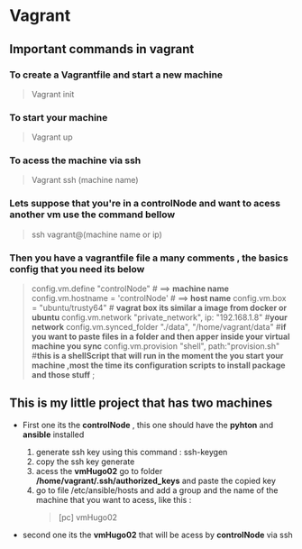 # Vagrant

## Important commands in vagrant

### To create a Vagrantfile and start a new machine

> Vagrant init

### To start your machine

> Vagrant up

### To acess the machine via ssh

> Vagrant ssh (machine name)

### Lets suppose that you're in a controlNode and want to acess another vm use the command bellow

> ssh vagrant@(machine name or ip)

### Then you have a vagrantfile file a many comments , the basics config that you need its below

> config.vm.define "controlNode" # ==> **machine name**
> config.vm.hostname = 'controlNode' # ==> **host name**
> config.vm.box = "ubuntu/trusty64" # **vagrat box its similar a image from docker or ubuntu**
> config.vm.network "private_network", ip: "192.168.1.8" #**your network**
> config.vm.synced_folder "./data", "/home/vagrant/data" #**if you want to paste files in a folder and then apper inside your virtual machine you sync**
> config.vm.provision "shell", path:"provision.sh" #**this is a shellScript that will run in the moment the you start your machine ,most the time its configuration scripts to install package and those stuff** ;

## This is my little project that has two machines

- First one its the **controlNode** , this one should have the **pyhton** and **ansible** installed

  1. generate ssh key using this command : ssh-keygen
  1. copy the ssh key generate
  1. acess the **vmHugo02** go to folder **/home/vagrant/.ssh/authorized_keys** and paste the copied key
  1. go to file /etc/ansible/hosts and add a group and the name of the machine that you want to acess, like this :
     > [pc]
     > vmHugo02

- second one its the **vmHugo02** that will be acess by **controlNode** via ssh
